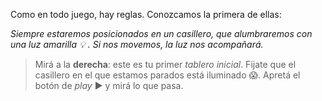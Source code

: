<gs-toolbox toolbox-url="https://raw.githubusercontent.com/MumukiProject/mumuki-guia-gobstones-primeros-programas-kids/master/toolbox.xml"></gs-toolbox>

Como en todo juego, hay reglas. Conozcamos la primera de ellas:

_Siempre estaremos posicionados en un casillero, que alumbraremos con una luz amarilla :bulb: . Si nos movemos, la luz nos acompañará._

> Mirá a la **derecha**: este es tu primer _tablero inicial_. Fijate que el casillero en el que estamos parados está iluminado :scream:.  Apretá el botón de _play_ :arrow_forward: y mirá lo que pasa.
